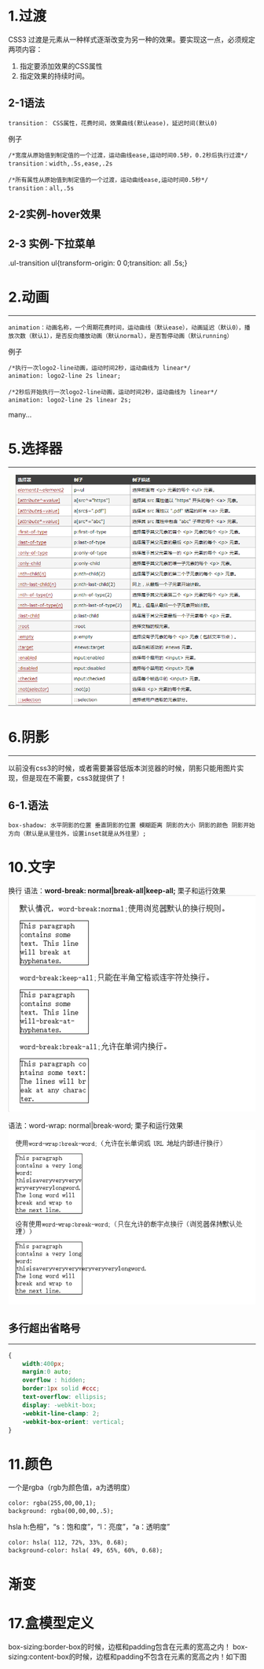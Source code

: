 # 1.过渡
CSS3 过渡是元素从一种样式逐渐改变为另一种的效果。要实现这一点，必须规定两项内容：
1. 指定要添加效果的CSS属性
2. 指定效果的持续时间。

## 2-1语法
```
transition： CSS属性，花费时间，效果曲线(默认ease)，延迟时间(默认0)
```
例子
```
/*宽度从原始值到制定值的一个过渡，运动曲线ease,运动时间0.5秒，0.2秒后执行过渡*/
transition：width,.5s,ease,.2s

/*所有属性从原始值到制定值的一个过渡，运动曲线ease,运动时间0.5秒*/
transition：all,.5s

```
## 2-2实例-hover效果

## 2-3 实例-下拉菜单

.ul-transition ul{transform-origin: 0 0;transition: all .5s;}

# 2.动画
---
```
animation：动画名称，一个周期花费时间，运动曲线（默认ease），动画延迟（默认0），播放次数（默认1），是否反向播放动画（默认normal），是否暂停动画（默认running）
```
例子
```
/*执行一次logo2-line动画，运动时间2秒，运动曲线为 linear*/
animation: logo2-line 2s linear;

/*2秒后开始执行一次logo2-line动画，运动时间2秒，运动曲线为 linear*/
animation: logo2-line 2s linear 2s;
```
many...

# 5.选择器
---
![](../asserts/15fbf40815f2e26b)

# 6.阴影
---
以前没有css3的时候，或者需要兼容低版本浏览器的时候，阴影只能用图片实现，但是现在不需要，css3就提供了！

## 6-1.语法
```
box-shadow: 水平阴影的位置 垂直阴影的位置 模糊距离 阴影的大小 阴影的颜色 阴影开始方向（默认是从里往外，设置inset就是从外往里）;

```


# 10.文字
换行
语法：**word-break: normal|break-all|keep-all;**
栗子和运行效果
![](../asserts/15fbf40a3835c6dc)

语法：word-wrap: normal|break-word;
栗子和运行效果
![](../asserts/15fbf40a45d4e4ed)

## 多行超出省略号
---
```css
{
    width:400px;
    margin:0 auto;
    overflow : hidden;
    border:1px solid #ccc;
    text-overflow: ellipsis;
    display: -webkit-box;
    -webkit-line-clamp: 2;
    -webkit-box-orient: vertical;
}

```


# 11.颜色
一个是rgba（rgb为颜色值，a为透明度）
```
color: rgba(255,00,00,1);
background: rgba(00,00,00,.5);
```

hsla
h:色相”，“s：饱和度”，“l：亮度”，“a：透明度”
```
color: hsla( 112, 72%, 33%, 0.68);
background-color: hsla( 49, 65%, 60%, 0.68);
```

# 渐变

# 17.盒模型定义
box-sizing:border-box的时候，边框和padding包含在元素的宽高之内！
box-sizing:content-box的时候，边框和padding不包含在元素的宽高之内！如下图


